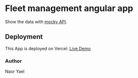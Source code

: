 # Fleet management angular app
Show the data with [mocky API](https://run.mocky.io/v3/e521013e-bfb8-45aa-8406-a1d37cbbd717).

## Deployment
 This App is deployed on Vercel: [Live Demo](https://image-sat-assignment-app.vercel.app/)

### Author
Naor Yael
